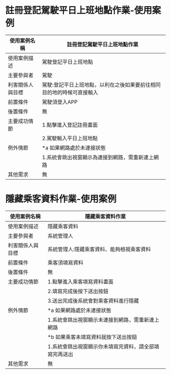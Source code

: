 # 註冊登記駕駛平日上班地點作業-使用案例
| 使用案例名稱 | 註冊登記駕駛平日上班地點作業 |
| ----- | ----- |
| 使用案例描述 | 駕駛登記平日上班地點 |
| 主要參與者 | 駕駛 |
| 利害關係人與目標 | 駕駛:登記平日上班地點，以利在之後如果要前往相同目的地的時候可直接輸入 |
| 前置條件 | 駕駛須登入APP |
| 後置條件 | 無 |
| 主要成功情節 | 1.點擊進入登記註冊畫面 |
|   | 2.駕駛輸入平日上班地點 |
| 例外情節 | *a 如果網路處於未連接狀態 |
|   | 1.系統會跳出視窗顯示為連接到網路，需重新連上網路 |
| 其他需求 | 無 |

# 隱藏乘客資料作業-使用案例
| 使用案例名稱 | 隱藏乘客資料作業 |
| ----- | ----- |
| 使用案例描述 | 隱藏乘客資料 |
| 主要參與者 | 系統管理人 |
| 利害關係人與目標 | 系統管理人:隱藏乘客資料、能夠檢視乘客資料 |
| 前置條件 | 乘客須填寫資料 |
| 後置條件 | 無 |
| 主要成功情節 | 1.點擊進入乘客填寫資料畫面 |
|   | 2.填寫完成後按下送出按鈕 |
|   | 3.送出完成後系統會對乘客資料進行隱藏 |
| 例外情節 | *a 如果網路處於未連接狀態 |
|   | 1.系統會跳出視窗顯示未連接到網路，需重新連上網路 |
|   | *b 如果乘客未填寫資料就按下送出按鈕 |
|   | 1.系統會跳出視窗顯示你未填寫完資料，請全部填寫完再送出 |
| 其他需求 | 無 |